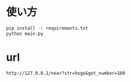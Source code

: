 # 使い方

```bash
pip install -r requirements.txt
python main.py
```


# url

```
http://127.0.0.1/near?str=hoge&get_number=100
```